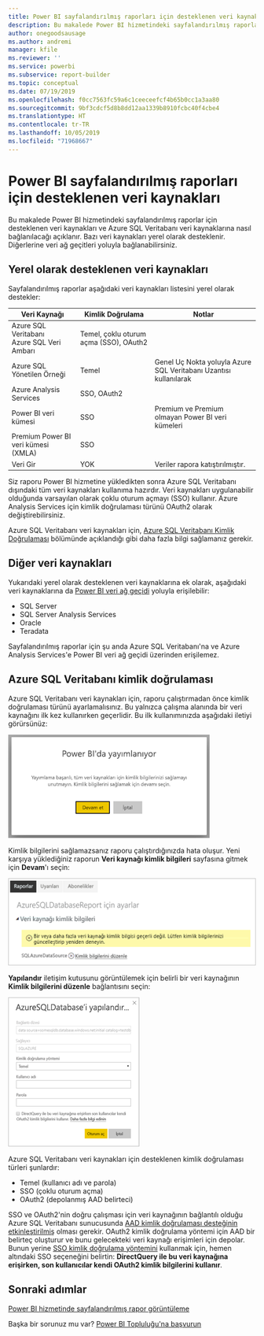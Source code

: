 ```yaml
---
title: Power BI sayfalandırılmış raporları için desteklenen veri kaynakları
description: Bu makalede Power BI hizmetindeki sayfalandırılmış raporlar için desteklenen veri kaynaklarını ve Azure SQL Veritabanı veri kaynaklarına nasıl bağlanacağınızı öğreneceksiniz.
author: onegoodsausage
ms.author: andremi
manager: kfile
ms.reviewer: ''
ms.service: powerbi
ms.subservice: report-builder
ms.topic: conceptual
ms.date: 07/19/2019
ms.openlocfilehash: f0cc7563fc59a6c1ceeceefcf4b65b0cc1a3aa80
ms.sourcegitcommit: 9bf3cdcf5d8b8dd12aa1339b8910fcbc40f4cbe4
ms.translationtype: HT
ms.contentlocale: tr-TR
ms.lasthandoff: 10/05/2019
ms.locfileid: "71968667"
---
```

# <a name="supported-data-sources-for-power-bi-paginated-reports"></a>Power BI sayfalandırılmış raporları için desteklenen veri kaynakları

Bu makalede Power BI hizmetindeki sayfalandırılmış raporlar için desteklenen veri kaynakları ve Azure SQL Veritabanı veri kaynaklarına nasıl bağlanılacağı açıklanır. Bazı veri kaynakları yerel olarak desteklenir. Diğerlerine veri ağ geçitleri yoluyla bağlanabilirsiniz.

## <a name="natively-supported-data-sources"></a>Yerel olarak desteklenen veri kaynakları

Sayfalandırılmış raporlar aşağıdaki veri kaynakları listesini yerel olarak destekler:

| Veri Kaynağı | Kimlik Doğrulama | Notlar |
| --- | --- | --- |
| Azure SQL Veritabanı <br>Azure SQL Veri Ambarı | Temel, çoklu oturum açma (SSO), OAuth2 |   |
| Azure SQL Yönetilen Örneği | Temel | Genel Uç Nokta yoluyla Azure SQL Veritabanı Uzantısı kullanılarak  |
| Azure Analysis Services | SSO, OAuth2 |   |
| Power BI veri kümesi | SSO | Premium ve Premium olmayan Power BI veri kümeleri |
| Premium Power BI veri kümesi (XMLA) | SSO |   |
| Veri Gir | YOK | Veriler rapora katıştırılmıştır. |

Siz raporu Power BI hizmetine yükledikten sonra Azure SQL Veritabanı dışındaki tüm veri kaynakları kullanıma hazırdır. Veri kaynakları uygulanabilir olduğunda varsayılan olarak çoklu oturum açmayı (SSO) kullanır. Azure Analysis Services için kimlik doğrulaması türünü OAuth2 olarak değiştirebilirsiniz.

Azure SQL Veritabanı veri kaynakları için, [Azure SQL Veritabanı Kimlik Doğrulaması](#azure-sql-database-authentication) bölümünde açıklandığı gibi daha fazla bilgi sağlamanız gerekir.

## <a name="other-data-sources"></a>Diğer veri kaynakları

Yukarıdaki yerel olarak desteklenen veri kaynaklarına ek olarak, aşağıdaki veri kaynaklarına da [Power BI veri ağ geçidi](service-gateway-onprem.md) yoluyla erişilebilir:

- SQL Server
- SQL Server Analysis Services
- Oracle
- Teradata

Sayfalandırılmış raporlar için şu anda Azure SQL Veritabanı'na ve Azure Analysis Services'e Power BI veri ağ geçidi üzerinden erişilemez.

## <a name="azure-sql-database-authentication"></a>Azure SQL Veritabanı kimlik doğrulaması

Azure SQL Veritabanı veri kaynakları için, raporu çalıştırmadan önce kimlik doğrulaması türünü ayarlamalısınız. Bu yalnızca çalışma alanında bir veri kaynağını ilk kez kullanırken geçerlidir. Bu ilk kullanımınızda aşağıdaki iletiyi görürsünüz:

![Power BI'da yayımlanıyor](media/paginated-reports-data-sources/power-bi-paginated-publishing.png)

Kimlik bilgilerini sağlamazsanız raporu çalıştırdığınızda hata oluşur. Yeni karşıya yüklediğiniz raporun **Veri kaynağı kimlik bilgileri** sayfasına gitmek için **Devam**'ı seçin:

![Azure SQL Veritabanı için ayarlar](media/paginated-reports-data-sources/power-bi-paginated-settings-azure-sql.png)

**Yapılandır** iletişim kutusunu görüntülemek için belirli bir veri kaynağının **Kimlik bilgilerini düzenle** bağlantısını seçin:

![Azure SQL Veritabanını Yapılandırma](media/paginated-reports-data-sources/power-bi-paginated-configure-azure-sql.png)

Azure SQL Veritabanı veri kaynakları için desteklenen kimlik doğrulaması türleri şunlardır:

- Temel (kullanıcı adı ve parola)
- SSO (çoklu oturum açma)
- OAuth2 (depolanmış AAD belirteci)

SSO ve OAuth2'nin doğru çalışması için veri kaynağının bağlantılı olduğu Azure SQL Veritabanı sunucusunda [AAD kimlik doğrulaması desteğinin etkinleştirilmiş](https://docs.microsoft.com/azure/sql-database/sql-database-aad-authentication-configure) olması gerekir. OAuth2 kimlik doğrulama yöntemi için AAD bir belirteç oluşturur ve bunu gelecekteki veri kaynağı erişimleri için depolar. Bunun yerine [SSO kimlik doğrulama yöntemini](https://docs.microsoft.com/power-bi/service-azure-sql-database-with-direct-connect#single-sign-on) kullanmak için, hemen altındaki SSO seçeneğini belirtin: **DirectQuery ile bu veri kaynağına erişirken, son kullanıcılar kendi OAuth2 kimlik bilgilerini kullanır**.
  
## <a name="next-steps"></a>Sonraki adımlar

[Power BI hizmetinde sayfalandırılmış rapor görüntüleme](paginated-reports-view-power-bi-service.md)

Başka bir sorunuz mu var? [Power BI Topluluğu'na başvurun](http://community.powerbi.com/)
